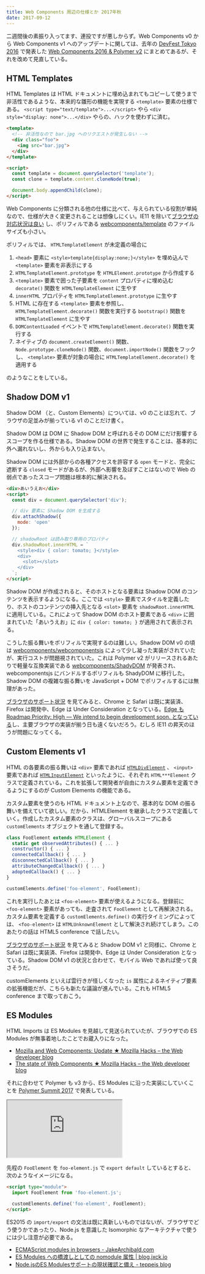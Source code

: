 ```yaml
---
title: Web Components 周辺の仕様とか 2017年秋
date: 2017-09-12
---
```


二週間後の素振り入ってます、連投ですが悪しからず。Web Components v0 から Web Components v1 へのアップデートに関しては、去年の [DevFest Tokyo 2016](https://gdg-tokyo.connpass.com/event/38927/) で発表した [Web Components 2016 & Polymer v2](https://1000ch.github.io/slide/webcomponents-2016/) にまとめてあるが、それを改めて見直している。

## HTML Templates

HTML Templates は HTML ドキュメントに埋め込まれてもコピーして使うまで非活性であるような、本来的な雛形の機能を実現する `<template>` 要素の仕様である。 `<script type="text/template">...</script>` やら `<div style="display: none">...</div>` やらの、ハックを使わずに済む。

```html
<template>
  <!-- 非活性なので bar.jpg へのリクエストが発生しない -->
  <div class="foo">
    <img src="bar.jpg">
  </div>
</template>

<script>
  const template = document.querySelector('template');
  const clone = template.content.cloneNode(true);

  document.body.appendChild(clone);
</script>
```

Web Components に分類される他の仕様に比べて、与えられている役割が単純なので、仕様が大きく変更されることは想像しにくい。IE11 を除いて[ブラウザの対応状況は良い](http://caniuse.com/#search=templates) し、ポリフィルである [webcomponents/template](https://github.com/webcomponents/template) のファイルサイズも小さい。

ポリフィルでは、 `HTMLTemplateElement` が未定義の場合に

1. `<head>` 要素に `<style>template{display:none;}</style>` を埋め込んで `<template>` 要素を非表示にする
2. `HTMLTemplateElement.prototype` を `HTMLElement.prototype` から作成する
3. `<template>` 要素で囲った子要素を `content` プロパティに埋め込む `decorate()` 関数を `HTMLTemplateElement` に生やす
4. `innerHTML` プロパティを `HTMLTemplateElement.prototype` に生やす
5. HTML に存在する `<template>` 要素を参照し、 `HTMLTemplateElement.decorate()` 関数を実行する `bootstrap()` 関数を `HTMLTemplateElement` に生やす
6. `DOMContentLoaded` イベントで `HTMLTemplateElement.decorate()` 関数を実行する
7. ネイティブの `document.createElement()` 関数、 `Node.prototype.cloneNode()` 関数、`document.importNode()` 関数をフックし、 `<template>` 要素が対象の場合に `HTMLTemplateElement.decorate()` を適用する

のようなことをしている。

## Shadow DOM v1

Shadow DOM （と、Custom Elements）については、v0 のことは忘れて、ブラウザの足並みが揃っている v1 のことだけ書く。

Shadow DOM は DOM に Shadow DOM と呼ばれるその DOM にだけ影響するスコープを作る仕様である。Shadow DOM の世界で発生することは、基本的に外へ漏れないし、外からも入り込まない。

Shadow DOM には外部からの各種アクセスを許容する `open` モードと、完全に遮断する `closed` モードがあるが、外部へ影響を及ぼすことはないので Web の弱点であったスコープ問題は根本的に解決される。

```html
<div>あいうえお</div>
<script>
  const div = document.querySelector('div');

  // div 要素に Shadow DOM を生成する
  div.attachShadow({
    mode: 'open'
  });

  // shadowRoot は読み取り専用のプロパティ
  div.shadowRoot.innerHTML = `
    <style>div { color: tomato; }</style>
    <div>
      <slot></slot>
    </div>
  `;
</script>
```

Shadow DOM が作成されると、そのホストとなる要素は Shadow DOM のコンテンツを表示するようになる。ここでは `<style>` 要素でスタイルを定義したり、ホストのコンテンツの挿入先となる `<slot>` 要素を `shadowRoot.innerHTML` に適用している。これによって Shadow DOM のホスト要素である `<div>` に囲まれていた「あいうえお」に `div { color: tomato; }` が適用されて表示される。

こうした振る舞いをポリフィルで実現するのは難しい。Shadow DOM v0 の頃は [webcomponents/webcomponentsjs](https://github.com/webcomponents/webcomponentsjs) によって少し凝った実装がされていたが、実行コストが問題視されていた。これは Polymer v2 がリリースされるあたりで軽量な互換実装である [webcomponents/ShadyDOM](https://github.com/webcomponents/shadydom) が発表され、webcomponentsjs にバンドルするポリフィルも ShadyDOM に移行した。Shadow DOM の複雑な振る舞いを JavaScript + DOM でポリフィルするには無理があった。

[ブラウザのサポート状況](http://caniuse.com/#feat=shadowdomv1) を見てみると、Chrome と Safari は既に実装済、Firefox は開発中、Edge は Under Consideration となっている。[Edge も Roadmap Priority: High — We intend to begin development soon. となっている](https://developer.microsoft.com/en-us/microsoft-edge/platform/status/shadowdom/)し、主要ブラウザの実装が揃う日も遠くないだろう。むしろ IE11 の昇天のほうが問題になってくる。

## Custom Elements v1

HTML の各要素の振る舞いは `<div>` 要素であれば [`HTMLDivElement`](https://developer.mozilla.org/ja/docs/Web/API/HTMLDivElement) 、 `<input>` 要素であれば [`HTMLInputElement`](https://developer.mozilla.org/ja/docs/Web/API/HTMLInputElement) といったように、それぞれ `HTML***Element` クラスで定義されている。これを拡張して開発者が自由にカスタム要素を定義できるようにするのが Custom Elements の機能である。

カスタム要素を使うのも HTML ドキュメント上なので、基本的な DOM の振る舞いを備えていて欲しい。だから、HTMLElement を継承したクラスで定義していく。作成したカスタム要素のクラスは、グローバルスコープにある `customElements` オブジェクトを通して登録する。

```javascript
class FooElement extends HTMLElement {
  static get observedAttributes() { ... }
  constructor() { ... }
  connectedCallback() { ... }
  disconnectedCallback() { ... }
  attributeChangedCallback() { ... }
  adoptedCallback() { ... }
}

customElements.define('foo-element', FooElement);
```

これを実行したあとは `<foo-element>` 要素が使えるようになる。登録前に `<foo-element>` 要素があっても、走査されて `FooElement` として再解決される。カスタム要素を定義する `customElements.define()` の実行タイミングによっては、 `<foo-element>` は `HTMLUnknownElement` として解決され続けてしまう。このあたりの話は HTML5 conference で話したい。

[ブラウザのサポート状況](http://caniuse.com/#feat=custom-elementsv1) を見てみると Shadow DOM v1 と同様に、Chrome と Safari は既に実装済、Firefox は開発中、Edge は Under Consideration となっている。Shadow DOM v1 の状況と合わせて、モバイル Web であれば使って良さそうだ。

customElements といえば雲行きが怪しくなった `is` 属性によるネイティブ要素の拡張機能だが、こちらも新たな議論が進んでいる。これも HTML5 conference まで取っておこう。　

## ES Modules

HTML Imports は ES Modules を見越して見送られていたが、ブラウザでの ES Modules が無事着地したことでお蔵入りになった。

- [Mozilla and Web Components: Update ★ Mozilla Hacks – the Web developer blog](https://hacks.mozilla.org/2014/12/mozilla-and-web-components/)
- [The state of Web Components ★ Mozilla Hacks – the Web developer blog](https://hacks.mozilla.org/2015/06/the-state-of-web-components/)

それに合わせて Polymer も v3 から、ES Modules に沿った実装にしていくことを [Polymer Summit 2017](https://summit.polymer-project.org/) で発表している。

<iframe loading="lazy" src="https://www.youtube.com/embed/JH6jEcLxJEI" title="YouTube video player" allow="accelerometer; autoplay; clipboard-write; encrypted-media; gyroscope; picture-in-picture; web-share" allowfullscreen></iframe>

先程の `FooElement` を `foo-element.js` で `export default` しているとすると、次のようなイメージになる。

```html
<script type="module">
  import FooElement from 'foo-element.js';

  customElements.define('foo-element', FooElement);
</script>
```

ES2015 の `import/export` の文法は既に真新しいものではないが、ブラウザでどう使うかであったり、Node.js を意識した Isomorphic なアーキテクチャで使うには少し注意が必要である。

- [ECMAScript modules in browsers - JakeArchibald.com](https://jakearchibald.com/2017/es-modules-in-browsers/)
- [ES Modules への橋渡しとしての nomodule 属性 | blog.jxck.io](https://blog.jxck.io/entries/2017-06-21/nomodule-attribute.html)
- [Node.jsのES Modulesサポートの現状確認と備え - teppeis blog](http://teppeis.hatenablog.com/entry/2017/08/es-modules-in-nodejs)
